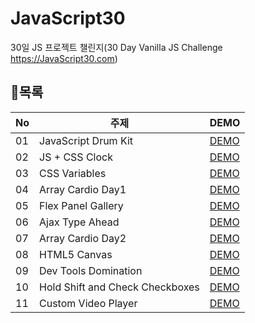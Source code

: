 # JavaScript30

30일 JS 프로젝트 챌린지(30 Day Vanilla JS Challenge https://JavaScript30.com)

## 📃목록

| No  | 주제                            | DEMO                                                                                       |
| --- | ------------------------------- | ------------------------------------------------------------------------------------------ |
| 01  | JavaScript Drum Kit             | [DEMO](https://sewonkimm.github.io/JavaScript30/01-JavaScriptDrumKit/index.html)           |
| 02  | JS + CSS Clock                  | [DEMO](https://sewonkimm.github.io/JavaScript30/02-JSandCSSClock/index.html)               |
| 03  | CSS Variables                   | [DEMO](https://sewonkimm.github.io/JavaScript30/03-CSSVariables/index.html)                |
| 04  | Array Cardio Day1               | [DEMO](https://sewonkimm.github.io/JavaScript30/04-ArrayCardioDay1/index.html)             |
| 05  | Flex Panel Gallery              | [DEMO](https://sewonkimm.github.io/JavaScript30/05-FlexPanelGallery/index.html)            |
| 06  | Ajax Type Ahead                 | [DEMO](https://sewonkimm.github.io/JavaScript30/06-AjaxTypeAhead/index.html)               |
| 07  | Array Cardio Day2               | [DEMO](https://sewonkimm.github.io/JavaScript30/07-ArrayCardioDay2/index.html)             |
| 08  | HTML5 Canvas                    | [DEMO](https://sewonkimm.github.io/JavaScript30/08-HTML5Canvas/index.html)                 |
| 09  | Dev Tools Domination            | [DEMO](https://sewonkimm.github.io/JavaScript30/09-DevToolsDomination/index.html)          |
| 10  | Hold Shift and Check Checkboxes | [DEMO](https://sewonkimm.github.io/JavaScript30/10-HoldShiftandCheckCheckboxes/index.html) |
| 11  | Custom Video Player             | [DEMO](https://sewonkimm.github.io/JavaScript30/11-CustomVideoPlayer/index.html)           |
